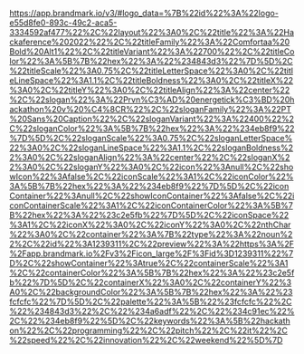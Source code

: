 https://app.brandmark.io/v3/#logo_data=%7B%22id%22%3A%22logo-e55d8fe0-893c-49c2-aca5-3334592af477%22%2C%22layout%22%3A0%2C%22title%22%3A%22Hackaference%202022%22%2C%22titleFamily%22%3A%22Comfortaa%20Bold%20Alt1%22%2C%22titleVariant%22%3A%22700%22%2C%22titleColor%22%3A%5B%7B%22hex%22%3A%22%234843d3%22%7D%5D%2C%22titleScale%22%3A0.75%2C%22titleLetterSpace%22%3A0%2C%22titleLineSpace%22%3A1.1%2C%22titleBoldness%22%3A0%2C%22titleX%22%3A0%2C%22titleY%22%3A0%2C%22titleAlign%22%3A%22center%22%2C%22slogan%22%3A%22Prvn%C3%AD%20energetick%C3%BD%20hackathon%20v%20%C4%8CR%22%2C%22sloganFamily%22%3A%22PT%20Sans%20Caption%22%2C%22sloganVariant%22%3A%22400%22%2C%22sloganColor%22%3A%5B%7B%22hex%22%3A%22%234eb8f9%22%7D%5D%2C%22sloganScale%22%3A0.75%2C%22sloganLetterSpace%22%3A0%2C%22sloganLineSpace%22%3A1.1%2C%22sloganBoldness%22%3A0%2C%22sloganAlign%22%3A%22center%22%2C%22sloganX%22%3A0%2C%22sloganY%22%3A0%2C%22icon%22%3Anull%2C%22showIcon%22%3Afalse%2C%22iconScale%22%3A1%2C%22iconColor%22%3A%5B%7B%22hex%22%3A%22%234eb8f9%22%7D%5D%2C%22iconContainer%22%3Anull%2C%22showIconContainer%22%3Afalse%2C%22iconContainerScale%22%3A1%2C%22iconContainerColor%22%3A%5B%7B%22hex%22%3A%22%23c2e5fb%22%7D%5D%2C%22iconSpace%22%3A1%2C%22iconX%22%3A0%2C%22iconY%22%3A0%2C%22nthChar%22%3A0%2C%22container%22%3A%7B%22type%22%3A%22noun%22%2C%22id%22%3A1239311%2C%22preview%22%3A%22https%3A%2F%2Fapp.brandmark.io%2Fv3%2Ficon_large%2F%3Fid%3D1239311%22%7D%2C%22showContainer%22%3Atrue%2C%22containerScale%22%3A1%2C%22containerColor%22%3A%5B%7B%22hex%22%3A%22%23c2e5fb%22%7D%5D%2C%22containerX%22%3A0%2C%22containerY%22%3A0%2C%22backgroundColor%22%3A%5B%7B%22hex%22%3A%22%23fcfcfc%22%7D%5D%2C%22palette%22%3A%5B%22%23fcfcfc%22%2C%22%234843d3%22%2C%22%234a6adf%22%2C%22%234c91ec%22%2C%22%234eb8f9%22%5D%2C%22keywords%22%3A%5B%22hackathon%22%2C%22programming%22%2C%22pitch%22%2C%22it%22%2C%22speed%22%2C%22innovation%22%2C%22weekend%22%5D%7D